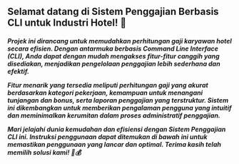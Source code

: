 <h2>Selamat datang di Sistem Penggajian Berbasis CLI untuk Industri Hotel! 🏨</h2>

<h5>Projek ini dirancang untuk memudahkan perhitungan gaji karyawan hotel secara efisien. Dengan antarmuka berbasis Command Line Interface (CLI), Anda dapat dengan mudah mengakses fitur-fitur canggih yang disediakan, menjadikan pengelolaan penggajian lebih sederhana dan efektif.

Fitur menarik yang tersedia meliputi perhitungan gaji yang akurat berdasarkan kategori pekerjaan, kemampuan untuk menangani tunjangan dan bonus, serta laporan penggajian yang terstruktur. Sistem ini dikembangkan untuk memberikan pengalaman pengguna yang intuitif dan meminimalkan kerumitan dalam proses administratif penggajian.

Mari jelajahi dunia kemudahan dan efisiensi dengan Sistem Penggajian CLI ini. Instruksi penggunaan dapat ditemukan di bawah ini untuk memastikan penggunaan yang lancar dan optimal. Terima kasih telah memilih solusi kami! 💼💰</h5>
